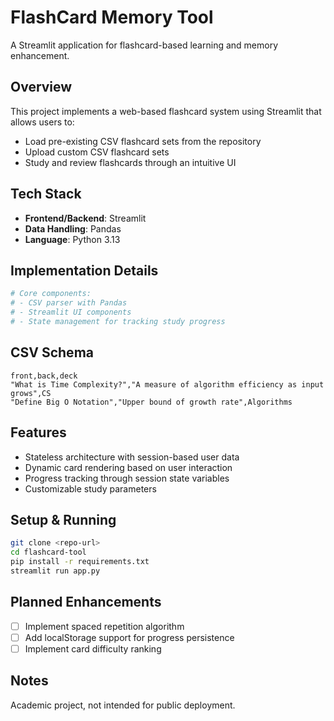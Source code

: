 # FlashCard Memory Tool

A Streamlit application for flashcard-based learning and memory enhancement.

## Overview

This project implements a web-based flashcard system using Streamlit that allows users to:
- Load pre-existing CSV flashcard sets from the repository
- Upload custom CSV flashcard sets
- Study and review flashcards through an intuitive UI

## Tech Stack

- **Frontend/Backend**: Streamlit
- **Data Handling**: Pandas
- **Language**: Python 3.13

## Implementation Details

```python
# Core components:
# - CSV parser with Pandas
# - Streamlit UI components
# - State management for tracking study progress
```

## CSV Schema

```
front,back,deck
"What is Time Complexity?","A measure of algorithm efficiency as input grows",CS
"Define Big O Notation","Upper bound of growth rate",Algorithms
```

## Features

- Stateless architecture with session-based user data
- Dynamic card rendering based on user interaction
- Progress tracking through session state variables
- Customizable study parameters

## Setup & Running

```bash
git clone <repo-url>
cd flashcard-tool
pip install -r requirements.txt
streamlit run app.py
```

## Planned Enhancements

- [ ] Implement spaced repetition algorithm
- [ ] Add localStorage support for progress persistence
- [ ] Implement card difficulty ranking

## Notes

Academic project, not intended for public deployment.